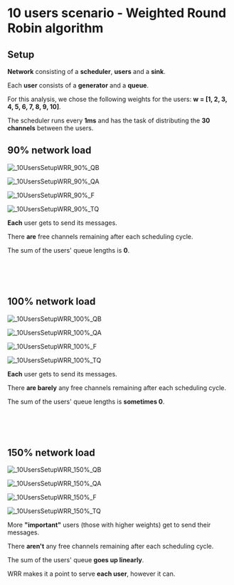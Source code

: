 # 10 users scenario - Weighted Round Robin algorithm

## Setup

**Network** consisting of a **scheduler**, **users** and a **sink**.

Each **user** consists of a **generator** and a **queue**.
  
For this analysis, we chose the following weights for the users: **w = [1, 2, 3, 4, 5, 6, 7, 8, 9, 10]**.

The scheduler runs every **1ms** and has the task of distributing the **30 channels** between the users. 

## 90% network load

![_10UsersSetupWRR_90%_QB](./Network%20load%2090%25/_10UsersSetupWRR_90%25_QB.svg)

![_10UsersSetupWRR_90%_QA](./Network%20load%2090%25/_10UsersSetupWRR_90%25_QA.svg)

![_10UsersSetupWRR_90%_F](./Network%20load%2090%25/_10UsersSetupWRR_90%25_F.svg)

![_10UsersSetupWRR_90%_TQ](./Network%20load%2090%25/_10UsersSetupWRR_90%25_TQ.svg)

**Each** user gets to send its messages. 

There **are** free channels remaining after each scheduling cycle. 

The sum of the users' queue lengths is **0**.

<br/>
<br/>
<br/>

## 100% network load

![_10UsersSetupWRR_100%_QB](./Network%20load%20100%25/_10UsersSetupWRR_100%25_QB.svg)

![_10UsersSetupWRR_100%_QA](./Network%20load%20100%25/_10UsersSetupWRR_100%25_QA.svg)

![_10UsersSetupWRR_100%_F](./Network%20load%20100%25/_10UsersSetupWRR_100%25_F.svg)

![_10UsersSetupWRR_100%_TQ](./Network%20load%20100%25/_10UsersSetupWRR_100%25_TQ.svg)

**Each** user gets to send its messages. 

There **are barely** any free channels remaining after each scheduling cycle. 

The sum of the users' queue lengths is **sometimes 0**.

<br/>
<br/>
<br/>

## 150% network load

![_10UsersSetupWRR_150%_QB](./Network%20load%20150%25/_10UsersSetupWRR_150%25_QB.svg)

![_10UsersSetupWRR_150%_QA](./Network%20load%20150%25/_10UsersSetupWRR_150%25_QA.svg)

![_10UsersSetupWRR_150%_F](./Network%20load%20150%25/_10UsersSetupWRR_150%25_F.svg)

![_10UsersSetupWRR_150%_TQ](./Network%20load%20150%25/_10UsersSetupWRR_150%25_TQ.svg)

More **"important"** users (those with higher weights) get to send their messages. 

There **aren't** any free channels remaining after each scheduling cycle. 

The sum of the users' queue **goes up linearly**.

WRR makes it a point to serve **each user**, however it can.

<br/>
<br/>
<br/>
